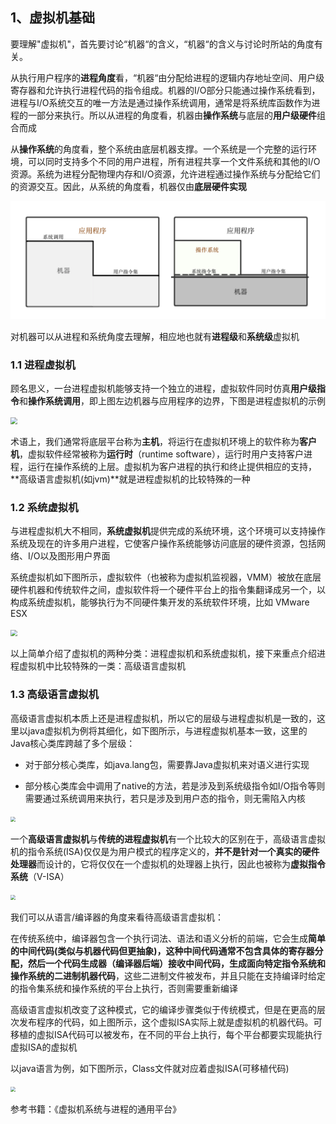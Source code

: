 ## 1、虚拟机基础

要理解"虚拟机"，首先要讨论“机器“的含义，“机器“的含义与讨论时所站的角度有关。

从执行用户程序的**进程角度**看，“机器“由分配给进程的逻辑内存地址空间、用户级寄存器和允许执行进程代码的指令组成。机器的I/O部分只能通过操作系统看到，进程与I/O系统交互的唯一方法是通过操作系统调用，通常是将系统库函数作为进程的一部分来执行。所以从进程的角度看，机器由**操作系统**与底层的**用户级硬件**组合而成

从**操作系统**的角度看，整个系统由底层机器支撑。一个系统是一个完整的运行环境，可以同时支持多个不同的用户进程，所有进程共享一个文件系统和其他的I/O资源。系统为进程分配物理内存和I/O资源，允许进程通过操作系统与分配给它们的资源交互。因此，从系统的角度看，机器仅由**底层硬件实现**

![image (42)](../img/vm_classify.png)

对机器可以从进程和系统角度去理解，相应地也就有**进程级**和**系统级**虚拟机

### 1.1 进程虚拟机

顾名思义，一台进程虚拟机能够支持一个独立的进程，虚拟软件同时仿真**用户级指令**和**操作系统调用**，即上图左边机器与应用程序的边界，下图是进程虚拟机的示例

<img src="../img/image (35).png" style="zoom:67%;" />

术语上，我们通常将底层平台称为**主机**，将运行在虚拟机环境上的软件称为**客户机**，虚拟软件经常被称为**运行时**（runtime software），运行时用户支持客户进程，运行在操作系统的上层。虚拟机为客户进程的执行和终止提供相应的支持，**高级语言虚拟机\(如jvm\)**就是进程虚拟机的比较特殊的一种

### 1.2 系统虚拟机

与进程虚拟机大不相同，**系统虚拟机**提供完成的系统环境，这个环境可以支持操作系统及现在的许多用户进程，它使客户操作系统能够访问底层的硬件资源，包括网络、I/O以及图形用户界面

系统虚拟机如下图所示，虚拟软件（也被称为虚拟机监视器，VMM）被放在底层硬件机器和传统软件之间，虚拟软件将一个硬件平台上的指令集翻译成另一个，以构成系统虚拟机，能够执行为不同硬件集开发的系统软件环境，比如 VMware ESX

<img src="../img/image (37).png" style="zoom:67%;" />

以上简单介绍了虚拟机的两种分类：进程虚拟机和系统虚拟机，接下来重点介绍进程虚拟机中比较特殊的一类：高级语言虚拟机

### **1.3 高级语言虚拟机**

高级语言虚拟机本质上还是进程虚拟机，所以它的层级与进程虚拟机是一致的，这里以java虚拟机为例将其细化，如下图所示，与进程虚拟机基本一致，这里的Java核心类库跨越了多个层级：

- 对于部分核心类库，如java.lang包，需要靠Java虚拟机来对语义进行实现 

- 部分核心类库会中调用了native的方法，若是涉及到系统级指令如I/O指令等则需要通过系统调用来执行，若只是涉及到用户态的指令，则无需陷入内核

<img src="../img/image (39).png" style="zoom:50%;" />

一个**高级语言虚拟机**与**传统的进程虚拟机**有一个比较大的区别在于，高级语言虚拟机的指令系统\(ISA\)仅仅是为用户模式的程序定义的，**并不是针对一个真实的硬件处理器**而设计的，它将仅仅在一个虚拟机的处理器上执行，因此也被称为**虚拟指令系统**（V-ISA）

<img src="../img/image (34).png" style="zoom:50%;" />

我们可以从语言/编译器的角度来看待高级语言虚拟机：

在传统系统中，编译器包含一个执行词法、语法和语义分析的前端，它会生成**简单的中间代码\(**类似与机器代码但更抽象\)，这种中间代码通常不包含具体的寄存器分配，然后一个**代码生成器（编译器后端）**接收中间代码，生成面向特定指令系统和操作系统的**二进制机器代码**，这些二进制文件被发布，并且只能在支持编译时给定的指令集系统和操作系统的平台上执行，否则需要重新编译

高级语言虚拟机改变了这种模式，它的编译步骤类似于传统模式，但是在更高的层次发布程序的代码，如上图所示，这个虚拟ISA实际上就是虚拟机的机器代码。可移植的虚拟ISA代码可以被发布，在不同的平台上执行，每个平台都要实现能执行虚拟ISA的虚拟机

以java语言为例，如下图所示，Class文件就对应着虚拟ISA\(可移植代码\)

<img src="../img/image (41).png" style="zoom:50%;" />

参考书籍：《虚拟机系统与进程的通用平台》



